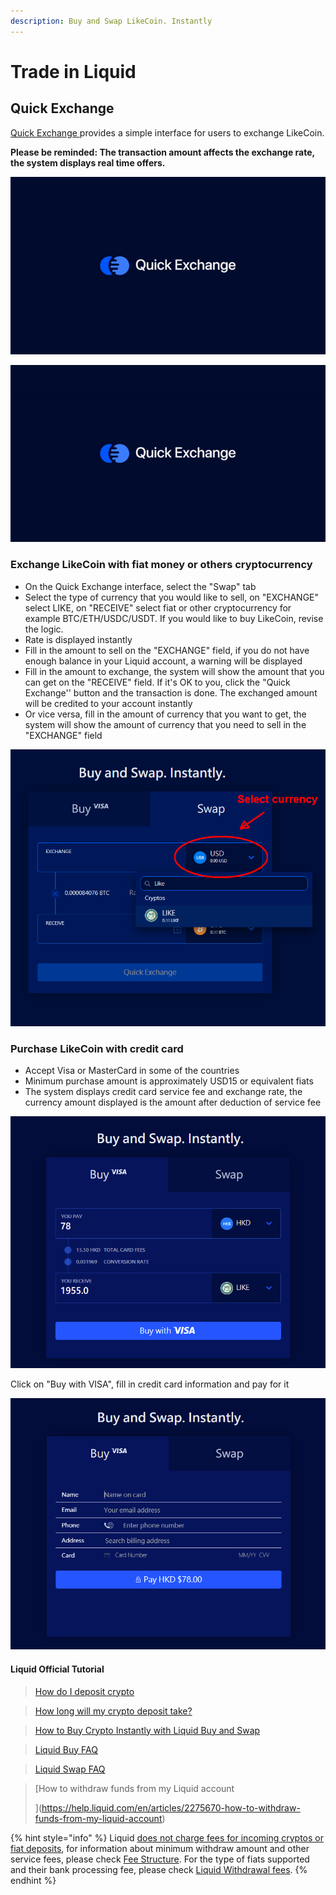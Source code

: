 ```yaml
---
description: Buy and Swap LikeCoin. Instantly
---
```


# Trade in Liquid

## Quick Exchange <a href="#quickexchange" id="quickexchange"></a>

[Quick Exchange ](https://app.liquid.com/quick-exchange)provides a simple interface for users to exchange LikeCoin.

**Please be reminded: The transaction amount affects the exchange rate, the system displays real time offers.**

![](<../../../.gitbook/assets/quick-exchange-1 (1).png>)

![](../../../.gitbook/assets/liquid-qe.gif)

### **Exchange LikeCoin with fiat money or others cryptocurrency** <a href="#tradelikecoin" id="tradelikecoin"></a>

* On the Quick Exchange interface, select the "Swap" tab
* Select the type of currency that you would like to sell, on "EXCHANGE" select LIKE, on "RECEIVE" select fiat or other cryptocurrency for example BTC/ETH/USDC/USDT. If you would like to buy LikeCoin, revise the logic.
* Rate is displayed instantly
* Fill in the amount to sell on the "EXCHANGE" field, if you do not have enough balance in your Liquid account, a warning will be displayed
* Fill in the amount to exchange, the system will show the amount that you can get on the "RECEIVE" field. If it's OK to you, click the "Quick Exchange'' button and the transaction is done. The exchanged amount will be credited to your account instantly
* Or vice versa, fill in the amount of currency that you want to get, the system will show the amount of currency that you need to sell in the "EXCHANGE" field

![](../../../.gitbook/assets/quick-exchange-1-en.png)

### Purchase LikeCoin with credit card <a href="#bylikecoinwithcreditcard" id="bylikecoinwithcreditcard"></a>

* Accept Visa or MasterCard in some of the countries
* Minimum purchase amount is approximately USD15 or equivalent fiats
* The system displays credit card service fee and exchange rate, the currency amount displayed is the amount after deduction of service fee

![](../../../.gitbook/assets/quick-exchange-2-en.png)

Click on "Buy with VISA", fill in credit card information and pay for it

![](../../../.gitbook/assets/quick-exchange-3-en.png)

#### Liquid Official Tutorial

> [How do I deposit crypto](https://help.liquid.com/en/articles/2275493-how-do-i-deposit-crypto)

> [How long will my crypto deposit take?
> ](https://help.liquid.com/en/articles/3473156-how-long-will-my-crypto-deposit-take)

> [How to Buy Crypto Instantly with Liquid Buy and Swap
> ](https://help.liquid.com/en/articles/5143957-how-to-buy-crypto-instantly-with-liquid-buy-and-swap)

> [Liquid Buy FAQ
> ](https://help.liquid.com/en/articles/4141955-liquid-buy-faq)

> [Liquid Swap FAQ](https://help.liquid.com/en/articles/2607590-liquid-swap-faq)

> [How to withdraw funds from my Liquid account
>
> ](https://help.liquid.com/en/articles/2275670-how-to-withdraw-funds-from-my-liquid-account)

{% hint style="info" %}
Liquid [does not charge fees for incoming cryptos or fiat deposits](https://help.liquid.com/en/articles/3297509-deposit-fees), for information about minimum withdraw amount and other service fees, please check [Fee Structure](https://www.liquid.com/fees/). For the type of fiats supported and their bank processing fee, please check [Liquid Withdrawal fees](https://help.liquid.com/en/articles/3297510-withdrawal-fees).
{% endhint %}

